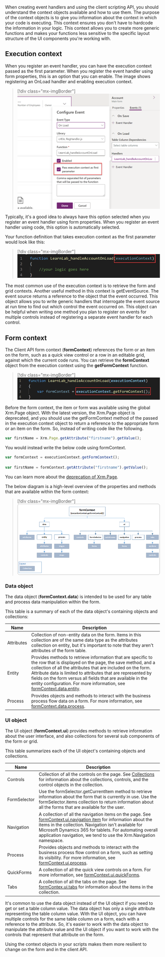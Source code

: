 When creating event handlers and using the client scripting API, you should understand the context objects available and how to use them. The purpose of the context objects is to give you information about the context in which your code is executing. This context ensures you don't have to hardcode the information in your logic. This context allows you to create more generic functions and makes your functions less sensitive to the specific layout structure of the UI components you're working with.

## Execution context

When you register an event handler, you can have the execution context passed as the first parameter. When you register the event handler using form properties, this is an option that you can enable. The image shows registering an OnLoad handler and enabling execution context.

> [!div class="mx-imgBorder"]
> [![Screenshot showing how to enable passing the execution context.](../media/pass-execution-context.png)](../media/pass-execution-context.png#lightbox)

Typically, it's a good idea to always have this option selected when you register an event handler using form properties. When you register an event handler using code, this option is automatically selected.

Your function definition that takes execution context as the first parameter would look like this:

> [!div class="mx-imgBorder"]
> [![Screenshot of a function highlighting the execution context as the first parameter.](../media/execution-context-function.png)](../media/execution-context-function.png#lightbox)

The most common use of the execution context is to retrieve the form and grid contexts. Another useful method in this context is getEventSource. The event source returns a reference to the object that the event occurred. This object allows you to write generic handlers that interrogate the event source at run time to find out which control the event occurred on. This object can be helpful when writing one method you plan to register on events for multiple controls instead of registering a separate event handler for each control.

## Form context

The Client API form context (**formContext**) references the form or an item on the form, such as a quick view control or a row in an editable grid, against which the current code runs. You can retrieve the **formContext** object from the execution context using the **getFormContext** function.

> [!div class="mx-imgBorder"]
> [![Screenshot of function using the execution context to get the form context.](../media/form-context.png)](../media/form-context.png#lightbox)

Before the form context, the item or form was available using the global Xrm.Page object. With the latest version, the Xrm.Page object is deprecated, and you should use the getFormContext method of the passed in the execution context object to return a reference to the appropriate form or an item on the form. So, instead of writing code like the following.

```javascript
var firstName = Xrm.Page.getAttribute("firstname").getValue();
```

You would instead write the below code using formContext.

```javascript
var formContext = executionContext.getFormContext();

var firstName = formContext.getAttribute("firstname").getValue();
```

You can learn more about the [deprecation of Xrm.Page](/dynamics365/get-started/whats-new/customer-engagement/important-changes-coming?azure-portal=true#some-client-apis-are-deprecated).

The below diagram is a high-level overview of the properties and methods that are available within the form context:

> [!div class="mx-imgBorder"]
> [![Diagram of the form context object model.](../media/form-context-diagram.png)](../media/form-context-diagram.png#lightbox)

### Data object

The data object (**formContext.data**) is intended to be used for any table and process data manipulation within the form.

This table is a summary of each of the data object's containing objects and collections:

| Name | Description |
|------|-------------|
| Attributes | Collection of non-entity data on the form. Items in this collection are of the same data type as the attributes collection on entity, but it's important to note that they aren't attributes of the form table. |
| Entity | Provides methods to retrieve information that are specific to the row that is displayed on the page, the save method, and a collection of all the attributes that are included on the form. Attribute data is limited to attributes that are represented by fields on the form versus all fields that are available in the entity configuration. For more information, see [formContext.data.entity](/power-apps/developer/model-driven-apps/clientapi/reference/formcontext-data-entity/?azure-portal=true). |
| Process | Provides objects and methods to interact with the business process flow data on a form. For more information, see [formContext.data.process](/power-apps/developer/model-driven-apps/clientapi/reference/formcontext-data-process/?azure-portal=true). |

### UI object

The UI object (**formContext.ui**) provides methods to retrieve information about the user interface, and also collections for several sub components of the form or grid.

This table summarizes each of the UI object's containing objects and collections.

| Name | Description |
|------|-------------|
| Controls | Collection of all the controls on the page. See [Collections](/power-apps/developer/model-driven-apps/clientapi/reference/collections/?azure-portal=true) for information about the collections, controls, and the control objects in the collection. |
| FormSelector | Use the formSelector.getCurrentItem method to retrieve information about the form that is currently in use. Use the formSelector.items collection to return information about all the forms that are available for the user. |
| Navigation | A collection of all the navigation items on the page. See [formContext.ui.navigation item](/power-apps/developer/model-driven-apps/clientapi/reference/formcontext-ui-navigation/?azure-portal=true) for information about the items in the collection. Navigation isn't available for Microsoft Dynamics 365 for tablets. For automating overall application navigation, we tend to use the Xrm.Navigation namespace. |
| Process | Provides objects and methods to interact with the business process flow control on a form, such as setting its visibility. For more information, see [formContext.ui.process](/power-apps/developer/model-driven-apps/clientapi/reference/formcontext-ui-process/?azure-portal=true). |
| QuickForms | A collection of all the quick view controls on a form. For more information, see [formContext.ui.quickForms](/power-apps/developer/model-driven-apps/clientapi/reference/formcontext-ui-quickforms/?azure-portal=true). |
| Tabs | A collection of all the tabs on the page. See [formContex.ui.tabs](/power-apps/developer/model-driven-apps/clientapi/reference/formcontext-ui-tabs/?azure-portal=true) for information about the items in the collection. |

It's common to use the data object instead of the UI object if you need to get or set a table column value. The data object has only a single attribute representing the table column value. With the UI object, you can have multiple controls for the same table column on a form, each with a reference to the attribute. So, it's easier to work with the data object to manipulate the attribute value and the UI object if you want to work with the controls that represent that attribute on the form.

Using the context objects in your scripts makes them more resilient to change on the form and in the client API.
